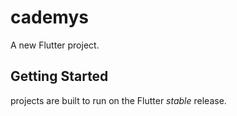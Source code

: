 # cademys

A new Flutter project.

## Getting Started

 projects are built to run on the Flutter _stable_ release.
